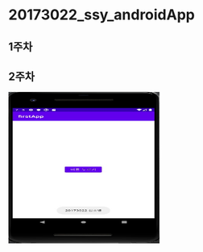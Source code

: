 # 20173022_ssy_androidApp
## 1주차
## 2주차

<img width="300" height="300" src="./png/2주차-안드로이드프로그래밍.jpg"></img>

